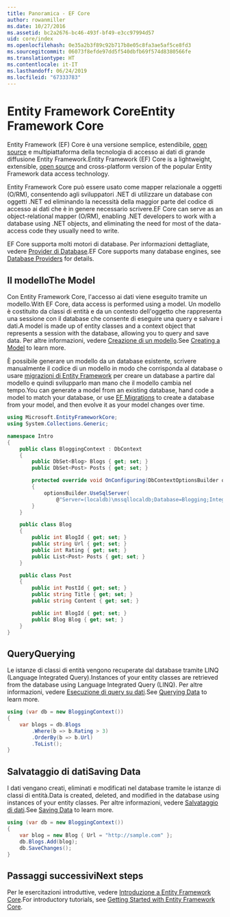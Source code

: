 ```yaml
---
title: Panoramica - EF Core
author: rowanmiller
ms.date: 10/27/2016
ms.assetid: bc2a2676-bc46-493f-bf49-e3cc97994d57
uid: core/index
ms.openlocfilehash: 0e35a2b3f89c92b717b8e05c8fa3ae5af5ce8fd3
ms.sourcegitcommit: 06073f8efde97dd5f540dbfb69f574d8380566fe
ms.translationtype: HT
ms.contentlocale: it-IT
ms.lasthandoff: 06/24/2019
ms.locfileid: "67333783"
---
```

# <a name="entity-framework-core"></a><span data-ttu-id="f3e9c-102">Entity Framework Core</span><span class="sxs-lookup"><span data-stu-id="f3e9c-102">Entity Framework Core</span></span>

<span data-ttu-id="f3e9c-103">Entity Framework (EF) Core è una versione semplice, estendibile, [open source](https://github.com/aspnet/EntityFrameworkCore) e multipiattaforma della tecnologia di accesso ai dati di grande diffusione Entity Framework.</span><span class="sxs-lookup"><span data-stu-id="f3e9c-103">Entity Framework (EF) Core is a lightweight, extensible, [open source](https://github.com/aspnet/EntityFrameworkCore) and cross-platform version of the popular Entity Framework data access technology.</span></span>

<span data-ttu-id="f3e9c-104">Entity Framework Core può essere usato come mapper relazionale a oggetti (O/RM), consentendo agli sviluppatori .NET di utilizzare un database con oggetti .NET ed eliminando la necessità della maggior parte del codice di accesso ai dati che è in genere necessario scrivere.</span><span class="sxs-lookup"><span data-stu-id="f3e9c-104">EF Core can serve as an object-relational mapper (O/RM), enabling .NET developers to work with a database using .NET objects, and eliminating the need for most of the data-access code they usually need to write.</span></span>

<span data-ttu-id="f3e9c-105">EF Core supporta molti motori di database. Per informazioni dettagliate, vedere [Provider di Database](providers/index.md).</span><span class="sxs-lookup"><span data-stu-id="f3e9c-105">EF Core supports many database engines, see [Database Providers](providers/index.md) for details.</span></span>

## <a name="the-model"></a><span data-ttu-id="f3e9c-106">Il modello</span><span class="sxs-lookup"><span data-stu-id="f3e9c-106">The Model</span></span>

<span data-ttu-id="f3e9c-107">Con Entity Framework Core, l'accesso ai dati viene eseguito tramite un modello.</span><span class="sxs-lookup"><span data-stu-id="f3e9c-107">With EF Core, data access is performed using a model.</span></span> <span data-ttu-id="f3e9c-108">Un modello è costituito da classi di entità e da un contesto dell'oggetto che rappresenta una sessione con il database che consente di eseguire una query e salvare i dati.</span><span class="sxs-lookup"><span data-stu-id="f3e9c-108">A model is made up of entity classes and a context object that represents a session with the database, allowing you to query and save data.</span></span> <span data-ttu-id="f3e9c-109">Per altre informazioni, vedere [Creazione di un modello](modeling/index.md).</span><span class="sxs-lookup"><span data-stu-id="f3e9c-109">See [Creating a Model](modeling/index.md) to learn more.</span></span>

<span data-ttu-id="f3e9c-110">È possibile generare un modello da un database esistente, scrivere manualmente il codice di un modello in modo che corrisponda al database o usare [migrazioni di Entity Framework](managing-schemas/migrations/index.md) per creare un database a partire dal modello e quindi svilupparlo man mano che il modello cambia nel tempo.</span><span class="sxs-lookup"><span data-stu-id="f3e9c-110">You can generate a model from an existing database, hand code a model to match your database, or use [EF Migrations](managing-schemas/migrations/index.md) to create a database from your model, and then evolve it as your model changes over time.</span></span>

``` csharp
using Microsoft.EntityFrameworkCore;
using System.Collections.Generic;

namespace Intro
{
    public class BloggingContext : DbContext
    {
        public DbSet<Blog> Blogs { get; set; }
        public DbSet<Post> Posts { get; set; }

        protected override void OnConfiguring(DbContextOptionsBuilder optionsBuilder)
        {
            optionsBuilder.UseSqlServer(
                @"Server=(localdb)\mssqllocaldb;Database=Blogging;Integrated Security=True");
        }
    }

    public class Blog
    {
        public int BlogId { get; set; }
        public string Url { get; set; }
        public int Rating { get; set; }
        public List<Post> Posts { get; set; }
    }

    public class Post
    {
        public int PostId { get; set; }
        public string Title { get; set; }
        public string Content { get; set; }

        public int BlogId { get; set; }
        public Blog Blog { get; set; }
    }
}
```

## <a name="querying"></a><span data-ttu-id="f3e9c-111">Query</span><span class="sxs-lookup"><span data-stu-id="f3e9c-111">Querying</span></span>

<span data-ttu-id="f3e9c-112">Le istanze di classi di entità vengono recuperate dal database tramite LINQ (Language Integrated Query).</span><span class="sxs-lookup"><span data-stu-id="f3e9c-112">Instances of your entity classes are retrieved from the database using Language Integrated Query (LINQ).</span></span> <span data-ttu-id="f3e9c-113">Per altre informazioni, vedere [Esecuzione di query su dati](querying/index.md).</span><span class="sxs-lookup"><span data-stu-id="f3e9c-113">See [Querying Data](querying/index.md) to learn more.</span></span>

``` csharp
using (var db = new BloggingContext())
{
    var blogs = db.Blogs
        .Where(b => b.Rating > 3)
        .OrderBy(b => b.Url)
        .ToList();
}
```

## <a name="saving-data"></a><span data-ttu-id="f3e9c-114">Salvataggio di dati</span><span class="sxs-lookup"><span data-stu-id="f3e9c-114">Saving Data</span></span>

<span data-ttu-id="f3e9c-115">I dati vengano creati, eliminati e modificati nel database tramite le istanze di classi di entità.</span><span class="sxs-lookup"><span data-stu-id="f3e9c-115">Data is created, deleted, and modified in the database using instances of your entity classes.</span></span> <span data-ttu-id="f3e9c-116">Per altre informazioni, vedere [Salvataggio di dati](saving/index.md).</span><span class="sxs-lookup"><span data-stu-id="f3e9c-116">See [Saving Data](saving/index.md) to learn more.</span></span>

``` csharp
using (var db = new BloggingContext())
{
    var blog = new Blog { Url = "http://sample.com" };
    db.Blogs.Add(blog);
    db.SaveChanges();
}
```

## <a name="next-steps"></a><span data-ttu-id="f3e9c-117">Passaggi successivi</span><span class="sxs-lookup"><span data-stu-id="f3e9c-117">Next steps</span></span>

<span data-ttu-id="f3e9c-118">Per le esercitazioni introduttive, vedere [Introduzione a Entity Framework Core](get-started/index.md).</span><span class="sxs-lookup"><span data-stu-id="f3e9c-118">For introductory tutorials, see [Getting Started with Entity Framework Core](get-started/index.md).</span></span>

